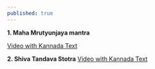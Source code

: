 ```yaml
---
published: true
---
```

**1. Maha Mrutyunjaya mantra**

[Video with Kannada Text](https://youtu.be/LKyOL5KcCms)

**2. Shiva Tandava Stotra**
[Video with Kannada Text](https://www.youtube.com/watch?v=pUpHS8jc8yU)
